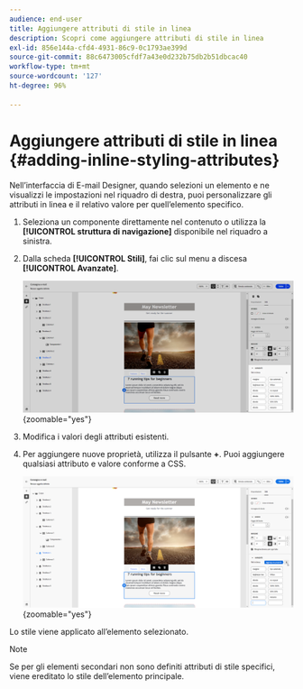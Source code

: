 ```yaml
---
audience: end-user
title: Aggiungere attributi di stile in linea
description: Scopri come aggiungere attributi di stile in linea
exl-id: 856e144a-cfd4-4931-86c9-0c1793ae399d
source-git-commit: 88c6473005cfdf7a43e0d232b75db2b51dbcac40
workflow-type: tm+mt
source-wordcount: '127'
ht-degree: 96%

---
```



# Aggiungere attributi di stile in linea {#adding-inline-styling-attributes}

Nell’interfaccia di E-mail Designer, quando selezioni un elemento e ne visualizzi le impostazioni nel riquadro di destra, puoi personalizzare gli attributi in linea e il relativo valore per quell’elemento specifico.

1. Seleziona un componente direttamente nel contenuto o utilizza la **[!UICONTROL struttura di navigazione]** disponibile nel riquadro a sinistra.

1. Dalla scheda **[!UICONTROL Stili]**, fai clic sul menu a discesa **[!UICONTROL Avanzate]**.

   ![](assets/styles_1.png){zoomable=&quot;yes&quot;}

1. Modifica i valori degli attributi esistenti.

1. Per aggiungere nuove proprietà, utilizza il pulsante **+**. Puoi aggiungere qualsiasi attributo e valore conforme a CSS.

   ![](assets/styles_2.png){zoomable=&quot;yes&quot;}

Lo stile viene applicato all’elemento selezionato.

>[!NOTE]
>
>Se per gli elementi secondari non sono definiti attributi di stile specifici, viene ereditato lo stile dell’elemento principale.

